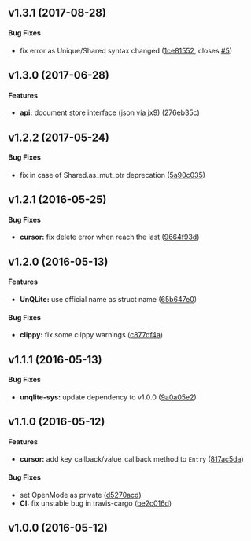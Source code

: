 <a name="v1.3.1"></a>
## v1.3.1 (2017-08-28)


#### Bug Fixes

*   fix error as Unique/Shared syntax changed ([1ce81552](1ce81552), closes [#5](5))



<a name="v1.3.0"></a>
## v1.3.0 (2017-06-28)


#### Features

* **api:**  document store interface (json via jx9) ([276eb35c](276eb35c))



<a name="v1.2.2"></a>
## v1.2.2 (2017-05-24)


#### Bug Fixes

*   fix in case of Shared.as_mut_ptr deprecation ([5a90c035](5a90c035))



<a name="v1.2.1"></a>
## v1.2.1 (2016-05-25)


#### Bug Fixes

* **cursor:**  fix delete error when reach the last ([9664f93d](9664f93d))



<a name="v1.2.0"></a>
## v1.2.0 (2016-05-13)


#### Features

* **UnQLite:**  use official name as struct name ([65b647e0](65b647e0))

#### Bug Fixes

* **clippy:**  fix some clippy warnings ([c877df4a](c877df4a))



<a name="v1.1.1"></a>
## v1.1.1 (2016-05-13)


#### Bug Fixes

* **unqlite-sys:**  update dependency to v1.0.0 ([9a0a05e2](9a0a05e2))



<a name="v1.1.0"></a>
## v1.1.0 (2016-05-12)


#### Features

* **cursor:**  add key_callback/value_callback method to `Entry` ([817ac5da](817ac5da))

#### Bug Fixes

*   set OpenMode as private ([d5270acd](d5270acd))
* **CI:**  fix unstable bug in travis-cargo ([be2c016d](be2c016d))



<a name="v1.0.0"></a>
## v1.0.0 (2016-05-12)




